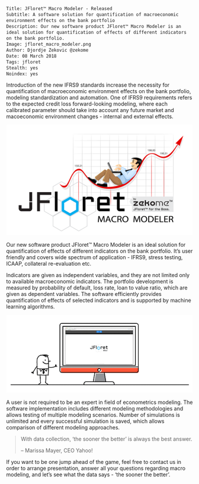 ```.header
Title: JFloret™ Macro Modeler - Released
Subtitle: A software solution for quantification of macroeconomic environment effects on the bank portfolio
Description: Our new software product JFloret™ Macro Modeler is an ideal solution for quantification of effects of different indicators on the bank portfolio.
Image: jfloret_macro_modeler.png
Author: Djordje Zekovic @zekome
Date: 08 March 2018
Tags: jfloret
Stealth: yes
Noindex: yes
```

Introduction of the new IFRS9 standards increase the necessity for quantification of macroeconomic environment effects on the bank portfolio, modeling standardization and automation. One of IFRS9 requirements refers to the expected credit loss forward-looking modeling, where each calibrated parameter should take into account any future market and macoeconomic environment changes - internal and external effects.

![img](jfloret_macro_modeler.png)

Our new software product JFloret™ Macro Modeler is an ideal solution for quantification of effects of different indicators on the bank portfolio. It’s user friendly and covers wide spectrum of application - IFRS9, stress testing, ICAAP, collateral re-evaluation etc.

Indicators are given as independent variables, and they are not limited only to available macroeconomic indicators. The portfolio development is measured by probability of default, loss rate, loan to value ratio, which are given as dependent variables. The software efficiently provides quantification of effects of selected indicators and is supported by machine learning algorithms.

![img](jfloret_macro_modeler.gif)

A user is not required to be an expert in field of econometrics modeling. The software implementation includes different modeling methodologies and allows testing of multiple modeling scenarios. Number of simulations is unlimited and every successful simulation is saved, which allows comparison of different modeling approaches.

> With data collection, ‘the sooner the better’ is always the best answer.
>
> – Marissa Mayer, CEO Yahoo!

If you want to be one jump ahead of the game, feel free to contact us in order to arrange presentation, answer all your questions regarding macro modeling, and let’s see what the data says - ‘the sooner the better’.

